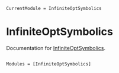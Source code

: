 ```@meta
CurrentModule = InfiniteOptSymbolics
```

# InfiniteOptSymbolics

Documentation for [InfiniteOptSymbolics](https://github.com/"pulsipher"/InfiniteOptSymbolics.jl).

```@index
```

```@autodocs
Modules = [InfiniteOptSymbolics]
```

